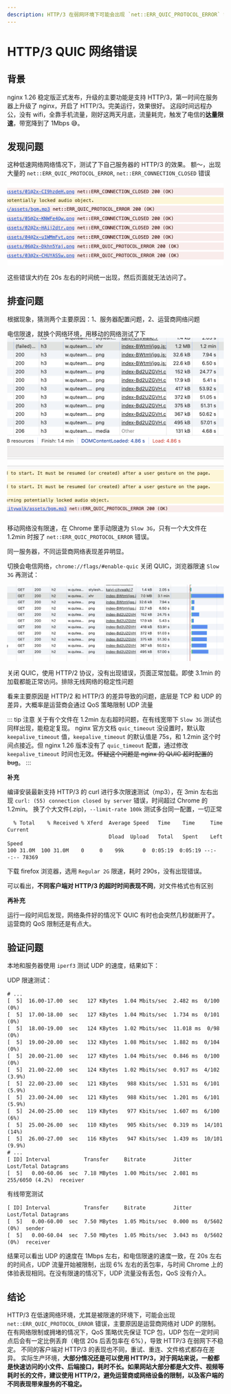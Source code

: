 ```yaml
---
description: HTTP/3 在弱网环境下可能会出现 `net::ERR_QUIC_PROTOCOL_ERROR` 错误，主要原因是运营商网络对 UDP 的限制。
---
```


# HTTP/3 QUIC 网络错误

## 背景

nginx 1.26 稳定版正式发布，升级的主要功能是支持 HTTP/3，第一时间在服务器上升级了 nginx，开启了 HTTP/3。完美运行，效果很好。
这段时间远程办公，没有 wifi，全靠手机流量，刚好这两天月底，流量耗完，触发了电信的**达量限速**，带宽降到了 1Mbps 😅。

## 发现问题

这种低速网络网络情况下，测试了下自己服务器的 HTTP/3 的效果。
额～，出现大量的 `net::ERR_QUIC_PROTOCOL_ERROR`, `net::ERR_CONNECTION_CLOSED` 错误

![ERR_QUIC_PROTOCOL_ERROR](assets/quic-1.png)

这些错误大约在 20s 左右的时间统一出现，然后页面就无法访问了。

## 排查问题

根据现象，猜测两个主要原因：1、服务器配置问题，2、运营商网络问题

电信限速，就换个网络环境，用移动的网络测试了下
![移动网络测试](assets/quic-2.png)

移动网络没有限速，在 Chrome 里手动限速为 `Slow 3G`，只有一个大文件在 1.2min 时报了 `net::ERR_QUIC_PROTOCOL_ERROR` 错误。

同一服务器，不同运营商网络表现差异明显。

切换会电信网络，`chrome://flags/#enable-quic` 关闭 QUIC，浏览器限速 `Slow 3G` 再测试：

![http/2测试](assets/quic-3.png)

关闭 QUIC，使用 HTTP/2 协议，没有出现错误，页面正常加载。即使 3.1min 的加载都能正常访问。排除无线网络的稳定性问题

看来主要原因是 HTTP/2 和 HTTP/3 的差异导致的问题，底层是 TCP 和 UDP 的差异，大概率是运营商会通过 QoS 策略限制 UDP 流量

::: tip 注意
关于有个文件在 1.2min 左右超时问题，在有线宽带下 `Slow 3G` 测试也同样出现，能稳定复现。 nginx 官方文档 `quic_timeout` 没设置时，默认取 `keepalive_timeout` 值，`keepalive_timeout` 的默认值是 75s，和 1.2min 这个时间点接近。但 nginx 1.26 版本没有了 `quic_timeout` 配置，通过修改 `keepalive_timeout` 时间也无效。~~怀疑这个问题是 nginx 的 QUIC 超时配置的 bug~~。
:::

**补充**

编译安装最新支持 HTTP/3 的 curl 进行多次限速测试（mp3），在 3min 左右出现 `curl: (55) connection closed by server` 错误，时间超过 Chrome 的 1.2min。
换了个大文件(.zip)，`--limit-rate 100k` 测试多台同一配置，一切正常

```shell
  % Total    % Received % Xferd  Average Speed   Time    Time     Time  Current
                                 Dload  Upload   Total   Spent    Left  Speed
100 31.0M  100 31.0M    0     0    99k      0  0:05:19  0:05:19 --:--:-- 78369
```

下载 firefox 浏览器，选用 `Regular 2G` 限速，耗时 290s，没有出现错误。

可以看出，**不同客户端对 HTTP/3 的超时时间表现不同**，对文件格式也有区别

**再补充**

运行一段时间后发现，网络条件好的情况下 QUIC 有时也会突然几秒就断开了。运营商的 QoS 限制还是有点大。

## 验证问题

本地和服务器使用 `iperf3` 测试 UDP 的速度，结果如下：

UDP 限速测试：

```shell
# ...
[  5]  16.00-17.00  sec   127 KBytes  1.04 Mbits/sec  2.482 ms  0/100 (0%)
[  5]  17.00-18.00  sec   127 KBytes  1.04 Mbits/sec  1.734 ms  0/101 (0%)
[  5]  18.00-19.00  sec   124 KBytes  1.02 Mbits/sec  11.018 ms  0/98 (0%)
[  5]  19.00-20.00  sec   132 KBytes  1.08 Mbits/sec  1.882 ms  0/104 (0%)
[  5]  20.00-21.00  sec   127 KBytes  1.04 Mbits/sec  0.846 ms  0/100 (0%)
[  5]  21.00-22.00  sec   124 KBytes  1.02 Mbits/sec  0.917 ms  4/102 (3.9%)
[  5]  22.00-23.00  sec   121 KBytes   988 Kbits/sec  1.531 ms  6/101 (5.9%)
[  5]  23.00-24.00  sec   121 KBytes   988 Kbits/sec  1.201 ms  6/101 (5.9%)
[  5]  24.00-25.00  sec   119 KBytes   977 Kbits/sec  1.607 ms  6/100 (6%)
[  5]  25.00-26.00  sec   110 KBytes   905 Kbits/sec  0.319 ms  14/101 (14%)
[  5]  26.00-27.00  sec   116 KBytes   947 Kbits/sec  1.439 ms  10/101 (9.9%)
# ...
[ ID] Interval           Transfer     Bitrate         Jitter    Lost/Total Datagrams
[  5]   0.00-60.06  sec  7.18 MBytes  1.00 Mbits/sec  2.081 ms  255/6050 (4.2%)  receiver
```

有线带宽测试

```shell
[ ID] Interval           Transfer     Bitrate         Jitter    Lost/Total Datagrams
[  5]   0.00-60.00  sec  7.50 MBytes  1.05 Mbits/sec  0.000 ms  0/5602 (0%)  sender
[  5]   0.00-60.04  sec  7.50 MBytes  1.05 Mbits/sec  3.043 ms  0/5602 (0%)  receiver
```

结果可以看出 UDP 的速度在 1Mbps 左右，和电信限速的速度一致，在 20s 左右的时间点，UDP 流量开始被限制，出现 6% 左右的丢包率，与时间 Chrome 上的体验表现相同。在没有限速的情况下，UDP 流量没有丢包，QoS 没有介入。

## 结论

HTTP/3 在低速网络环境，尤其是被限速的环境下，可能会出现 `net::ERR_QUIC_PROTOCOL_ERROR` 错误，主要原因是运营商网络对 UDP 的限制。
在有网络限制或拥堵的情况下，QoS 策略优先保证 TCP 包，UDP 包在一定时间点后会有一定比例丢弃（电信 20s 后丢包率在 6%），导致 HTTP/3 在弱网下不稳定。
不同的客户端对 HTTP/3 的表现也不同，重试、重连、文件格式都存在差异。
实际生产环境，**大部分情况还是可以使用 HTTP/3，对于网站来说，一般都是快速访问的小文件、后端接口，耗时不长。如果网站大部分都是大文件、视频等耗时长的文件，建议使用 HTTP/2，避免运营商或网络设备的限制，以及客户端的不同表现带来服务的不稳定。**
